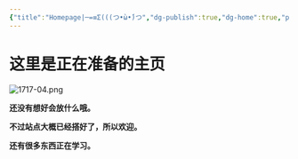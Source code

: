 ```yaml
---
{"title":"Homepage|─=≡Σ(((つ•̀ω•́)つ","dg-publish":true,"dg-home":true,"permalink":"/hi-there/","tags":["gardenEntry"],"dgPassFrontmatter":true,"created":"","updated":""}
---
```


这里是正在准备的主页
===
![1717-04.png](https://img.xhacgn.com/images/2023/08/31/1717-04.png)

**还没有想好会放什么哦。**

**不过站点大概已经搭好了，所以欢迎。**

**还有很多东西正在学习。**